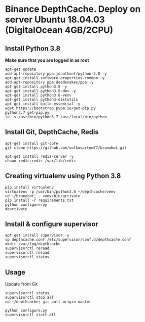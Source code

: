 # Binance DepthCache. Deploy on server Ubuntu 18.04.03 (DigitalOcean 4GB/2CPU)

## Install Python 3.8

**Make sure that you are logged in as root**

```
apt-get update
add-apt-repository ppa:jonathonf/python-3.8 -y
apt-get install software-properties-common -y
add-apt-repository ppa:deadsnakes/ppa -y
apt-get install python3.8 -y
apt-get install python3.8-dev -y
apt-get install python3.8-venv
apt-get install python3-distutils
apt-get install build-essential -y
wget https://bootstrap.pypa.io/get-pip.py
python3.7 get-pip.py
ln -s /usr/bin/python3.7 /usr/local/bin/python
```

## Install Git, DepthCache, Redis

```
apt-get install git-core
git clone https://github.com/volkovartem77/brunobot.git
```
```
apt-get install redis-server -y
chown redis:redis /var/lib/redis
```

## Creating virtualenv using Python 3.8

```
pip install virtualenv
virtualenv -p /usr/bin/python3.8 ~/depthcache/venv
cd ~/brunobot; . venv/bin/activate
pip install -r requirements.txt
python configure.py
deactivate
```


## Install & configure supervisor

```
apt-get install supervisor -y
cp depthcache.conf /etc/supervisor/conf.d/depthcache.conf
mkdir /var/log/depthcache
supervisorctl reread
supervisorctl reload
supervisorctl status
```

## Usage
Update from Git
```
supervisorctl status
supervisorctl stop all
cd ~/depthcache; git pull origin master
```
```
python configure.py
supervisorctl start all
```
